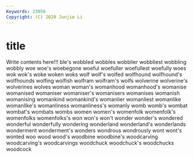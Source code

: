 ```yaml
---
Keywords: 23056
Copyright: (C) 2020 Junjie Li
---
```


# title

Write contents here!!!
ble's 
wobbled 
wobbles 
wobblier 
wobbliest 
wobbling 
wobbly 
woe 
woe's 
woebegone
woeful 
woefuller 
woefullest 
woefully 
woes 
wok 
wok's 
woke 
woken 
woks
wolf 
wolf's 
wolfed 
wolfhound 
wolfhound's 
wolfhounds 
wolfing 
wolfish 
wolfram 
wolfram's
wolfs 
wolverine 
wolverine's 
wolverines 
wolves 
woman 
woman's 
womanhood 
womanhood's 
womanise
womanised 
womaniser 
womaniser's 
womanisers 
womanises 
womanish 
womanising 
womankind 
womankind's 
womanlier
womanliest 
womanlike 
womanlike's 
womanliness 
womanliness's 
womanly 
womb 
womb's 
wombat 
wombat's
wombats 
wombs 
women 
women's 
womenfolk 
womenfolk's 
womenfolks 
womenfolks's 
won 
won's
won't 
wonder 
wonder's 
wondered 
wonderful 
wonderfully 
wondering 
wonderland 
wonderland's 
wonderlands
wonderment 
wonderment's 
wonders 
wondrous 
wondrously 
wont 
wont's 
wonted 
woo 
wood
wood's 
woodbine 
woodbine's 
woodcarving 
woodcarving's 
woodcarvings 
woodchuck 
woodchuck's 
woodchucks 
woodcock
